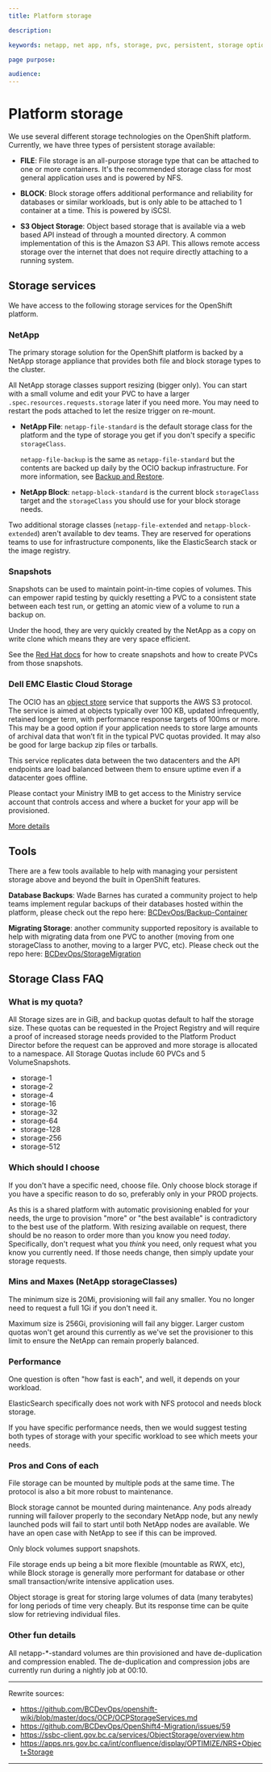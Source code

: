 ```yaml
---
title: Platform storage

description:

keywords: netapp, net app, nfs, storage, pvc, persistent, storage options

page purpose:

audience:
---
```


<!-- OM notes:
This external page is linked from this our page where we list storage services available on the Platform (in this paragraph. The S3 Object store service is provided by OCIO Enterprise Hosting team, not us, and it is recommended for the product team that has a need to store large amount of unstructured data such as documents, images, files, etc.
This page includes more details about who should be using the S3 object store and how to get space there. The only change to the page above would be to remove the reference to medium quota size, as we have recently change the quota model and we do not have medium quota anymore. The doc can just say that teams that need to store large amount of unstructured data should use the OCIO’s S3 Object store service instead of the NetApp storage in Openshift. NetApp storage is very expensive and therefore is not suitable for storing large amounts of data
-->

# Platform storage

We use several different storage technologies on the OpenShift platform. Currently, we have three types of persistent storage available:

* **FILE**: File storage is an all-purpose storage type that can be attached to one or more containers. It's the recommended storage class for most general application uses and is powered by NFS.

* **BLOCK**: Block storage offers additional performance and reliability for databases or similar workloads, but is only able to be attached to 1 container at a time. This is powered by iSCSI.

* **S3 Object Storage**: Object based storage that is available via a web based API instead of through a mounted directory. A common implementation of this is the Amazon S3 API. This allows remote access storage over the internet that does not require directly attaching to a running system.

## Storage services

We have access to the following storage services for the OpenShift platform.

### NetApp

The primary storage solution for the OpenShift platform is backed by a NetApp storage appliance that provides both file and block storage types to the cluster.

All NetApp storage classes support resizing (bigger only). You can start with a small volume and edit your PVC to have a larger `.spec.resources.requests.storage` later if you need more. You may need to restart the pods attached to let the resize trigger on re-mount.

* **NetApp File**: `netapp-file-standard` is the default storage class for the platform and the type of storage you get if you don't specify a specific `storageClass`.

  `netapp-file-backup` is the same as `netapp-file-standard` but the contents are backed up daily by the OCIO backup infrastructure. For more information, see [Backup and Restore](https://developer.gov.bc.ca/OCP4-Backup-and-Restore).

* **NetApp Block**: `netapp-block-standard` is the current block `storageClass` target and the `storageClass` you should use for your block storage needs.

Two additional storage classes (`netapp-file-extended` and `netapp-block-extended`) aren't available to dev teams. They are reserved for operations teams to use for infrastructure components, like the ElasticSearch stack or the image registry.

### Snapshots

Snapshots can be used to maintain point-in-time copies of volumes. This can empower rapid testing by quickly resetting a PVC to a consistent state between each test run, or getting an atomic view of a volume to run a backup on.

Under the hood, they are very quickly created by the NetApp as a copy on write clone which means they are very space efficient.

See the [Red Hat docs](https://access.redhat.com/documentation/en-us/red_hat_openshift_container_storage/4.7/html/deploying_and_managing_openshift_container_storage_using_red_hat_openstack_platform/volume-snapshots_osp) for how to create snapshots and how to create PVCs from those snapshots.

### Dell EMC Elastic Cloud Storage

The OCIO has an [object store](https://ssbc-client.gov.bc.ca/services/ObjectStorage/overview.htm) service that supports the AWS S3 protocol. The service is aimed at objects typically over 100 KB, updated infrequently, retained longer term, with performance response targets of 100ms or more. This may be a good option if your application needs to store large amounts of archival data that won’t fit in the typical PVC quotas provided. It may also be good for large backup zip files or tarballs.

This service replicates data between the two datacenters and the API endpoints are load balanced between them to ensure uptime even if a datacenter goes offline.

Please contact your Ministry IMB to get access to the Ministry service account that controls access and where a bucket for your app will be provisioned.

[More details](https://github.com/BCDevOps/OpenShift4-Migration/issues/59)

## Tools

There are a few tools available to help with managing your persistent storage above and beyond the built in OpenShift features.

**Database Backups**: Wade Barnes has curated a community project to help teams implement regular backups of their databases hosted within the platform, please check out the repo here: [BCDevOps/Backup-Container](https://github.com/bcdevops/backup-container)

**Migrating Storage**: another community supported repository is available to help with migrating data from one PVC to another (moving from one storageClass to another, moving to a larger PVC, etc). Please check out the repo here: [BCDevOps/StorageMigration](https://github.com/BCDevOps/StorageMigration)

## Storage Class FAQ

### What is my quota?

All Storage sizes are in GiB, and backup quotas default to half the storage size. These quotas can be requested in the Project Registry and will require a proof of increased storage needs provided to the Platform Product Director before the request can be approved and more storage is allocated to a namespace. All Storage Quotas include 60 PVCs and 5 VolumeSnapshots.

- storage-1
- storage-2
- storage-4
- storage-16
- storage-32
- storage-64
- storage-128
- storage-256
- storage-512

### Which should I choose

If you don't have a specific need, choose file. Only choose block storage if you have a specific reason to do so, preferably only in your PROD projects.

As this is a shared platform with automatic provisioning enabled for your needs, the urge to provision "more" or "the best available" is contradictory to the best use of the platform. With resizing available on request, there should be no reason to order more than you know you need *today*. Specifically, don't request what you *think* you need, only request what you know you currently need. If those needs change, then simply update your storage requests.

### Mins and Maxes (NetApp storageClasses)

The minimum size is 20Mi, provisioning will fail any smaller. You no longer need to request a full 1Gi if you don't need it.

Maximum size is 256Gi, provisioning will fail any bigger. Larger custom quotas won't get around this currently as we've set the provisioner to this limit to ensure the NetApp can remain properly balanced.

### Performance

One question is often "how fast is each", and well, it depends on your workload.

ElasticSearch specifically does not work with NFS protocol and needs block storage.

If you have specific performance needs, then we would suggest testing both types of storage with your specific workload to see which meets your needs.

### Pros and Cons of each

File storage can be mounted by multiple pods at the same time. The protocol is also a bit more robust to maintenance.

Block storage cannot be mounted during maintenance. Any pods already running will failover properly to the secondary NetApp node, but any newly launched pods will fail to start until both NetApp nodes are available. We have an open case with NetApp to see if this can be improved.

Only block volumes support snapshots.

File storage ends up being a bit more flexible (mountable as RWX, etc), while Block storage is generally more performant for database or other small transaction/write intensive application uses.

Object storage is great for storing large volumes of data (many terabytes) for long periods of time very cheaply. But its response time can be quite slow for retrieving individual files.

### Other fun details

All netapp-*-standard volumes are thin provisioned and have de-duplication and compression enabled. The de-duplication and compression jobs are currently run during a nightly job at 00:10.

---
Rewrite sources:
* https://github.com/BCDevOps/openshift-wiki/blob/master/docs/OCP/OCPStorageServices.md
* https://github.com/BCDevOps/OpenShift4-Migration/issues/59
* https://ssbc-client.gov.bc.ca/services/ObjectStorage/overview.htm <!-- provided as a link -->
* https://apps.nrs.gov.bc.ca/int/confluence/display/OPTIMIZE/NRS+Object+Storage <!-- might use this? -->
---
